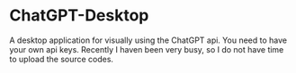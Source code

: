 # ChatGPT-Desktop
A desktop application for visually using the ChatGPT api. You need to have your own api keys.
Recently I haven been very busy, so I do not have time to upload the source codes.
